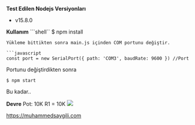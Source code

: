 **Test Edilen Nodejs Versiyonları**
- v15.8.0

**Kullanım**
```shell``
$ npm install
```
Yükleme bittikten sonra main.js içinden COM portunu değiştir.

```javascript
const port = new SerialPort({ path: 'COM3', baudRate: 9600 }) //Port
```
Portunu değiştirdikten sonra
```shell
$ npm start
```
Bu kadar..

**Devre**
Pot: 10K
R1 = 10K
![](https://i.ibb.co/LkFKt59/potdevre.png)

https://muhammedsaygili.com

